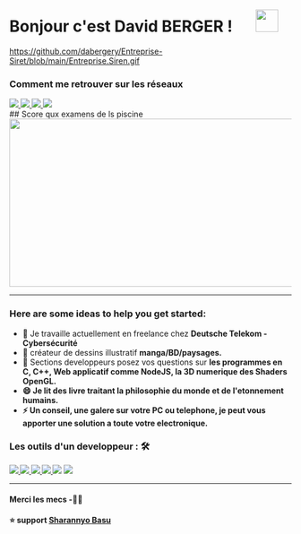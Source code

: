 # Bonjour c'est David BERGER ! &emsp;  <img src="https://github.com/TheDudeThatCode/TheDudeThatCode/blob/master/Assets/Hi.gif" width="40px">

<p> 

https://github.com/dabergery/Entreprise-Siret/blob/main/Entreprise.Siren.gif
  
</p>

### Comment me retrouver sur les réseaux
<a  href="https://www.youtube.com/@calculus-youtube">
  <img src="https://img.shields.io/badge/@calculusyoutube-%231572B6.svg?&style=for-the-badge&logo=youtube&logoColor=white">
</a> 
<a  href="https://www.instagram.com/davidos_insta2/">
  <img src="https://img.shields.io/badge/@davidosinsta2-%23D17536.svg?&style=for-the-badge&logo=instagram&logoColor=black" >
</a>
<a  href="http://envoie-la-puree.eu5.org">
  <img src="https://img.shields.io/badge/@Mon site-%7315150E.svg?&style=for-the-badge&logo=threads&logoColor=white">
</a> 
<a  href="https://github.com/calculus-github?tab=repositories">
<img src="https://img.shields.io/badge/calculusgithub-%23563D7C.svg?&style=for-the-badge&logo=gitlab&logoColor=black">
</a> 
<br>
## Score qux examens de ls piscine
<img src="http://envoie-la-puree.eu5.org/images/2023-09-20%2000_34_57-Intra%20Projects%20C%20Piscine%20Shell%2000.png" width="600" height="300"/>
<br>
<hr>

### Here are some ideas to help you get started:

- 🔭 Je travaille actuellement en freelance chez <strong>Deutsche Telekom - Cybersécurité</strong>
- 🌱 créateur de dessins illustratif <strong>manga/BD/paysages.</strong>
- 💬 Sections developpeurs posez vos questions sur <strong>les programmes en C, C++, Web applicatif comme NodeJS, la 3D numerique des Shaders OpenGL.
- 😄 Je lit des livre traitant la philosophie du monde et de l'etonnement humains.
- ⚡ Un conseil, une galere sur votre PC ou telephone, je peut vous apporter une solution a toute votre electronique.

### Les outils d'un developpeur : 🛠
<a  href="https://pythontutor.com/render.html#mode=edit">
<img src="https://img.shields.io/badge/pythontutor%20-%2300599C.svg?&style=for-the-badge&logo=python&logoColor=white">
</a>

<a  href="https://discord.com/channels/1150752357894848614/1150752358440128635">
<img src="https://img.shields.io/badge/Discord%20-%2314354C.svg?&style=for-the-badge&logo=discord&logoColor=white">   
</a>

<a  href="https://42lyon.fr/">
<img src="https://img.shields.io/badge/Ecole 42%20-%23563D7C.svg?&style=for-the-badge&logo=42&logoColor=%23F7DF1E">   
</a>

<a  href="https://www.shadertoy.com/view/Ms2SDc">
<img src="https://img.shields.io/badge/GLSL 3D Vectoring%20-%2320232a.svg?&style=for-the-badge&logo=react&logoColor=%2361DAFB">   
</a>
  
  <img src="https://img.shields.io/badge/VSCode%20-%23563D7C.svg?&style=for-the-badge&logo=bootstrap&logoColor=white">   

<img src="https://img.shields.io/badge/git%20-%23F05033.svg?&style=for-the-badge&logo=git&logoColor=white"/>
<hr>

#### Merci les mecs -🙏🏼

⭐️ support [Sharannyo Basu](https://github.com/sharannyobasu)
